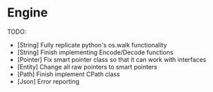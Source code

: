 Engine
======
TODO:
* [String] Fully replicate python's os.walk functionality
* [String] Finish implementing Encode/Decode functions
* [Pointer] Fix smart pointer class so that it can work with interfaces
* [Entity] Change all raw pointers to smart pointers
* [Path] Finish implement CPath class
* [Json] Error reporting

